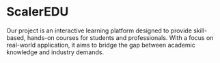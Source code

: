 # ScalerEDU
Our project is an interactive learning platform designed to provide skill-based, hands-on courses for students and professionals. With a focus on real-world application, it aims to bridge the gap between academic knowledge and industry demands.
